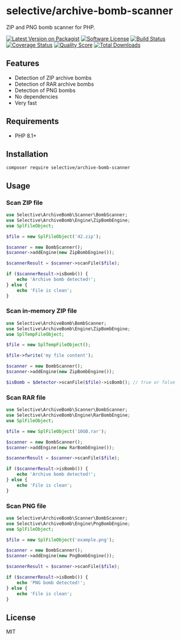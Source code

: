 # selective/archive-bomb-scanner

ZIP and PNG bomb scanner for PHP.

[![Latest Version on Packagist](https://img.shields.io/github/release/selective-php/archive-bomb-scanner.svg?style=flat-square)](https://packagist.org/packages/selective/archive-bomb-scanner)
[![Software License](https://img.shields.io/badge/license-MIT-brightgreen.svg?style=flat-square)](LICENSE.md)
[![Build Status](https://github.com/selective-php/archive-bomb-scanner/workflows/build/badge.svg)](https://github.com/selective-php/archive-bomb-scanner/actions)
[![Coverage Status](https://img.shields.io/scrutinizer/coverage/g/selective-php/archive-bomb-scanner.svg?style=flat-square)](https://scrutinizer-ci.com/g/selective-php/archive-bomb-scanner/code-structure)
[![Quality Score](https://img.shields.io/scrutinizer/quality/g/selective-php/archive-bomb-scanner.svg?style=flat-square)](https://scrutinizer-ci.com/g/selective-php/archive-bomb-scanner/?branch=master)
[![Total Downloads](https://img.shields.io/packagist/dt/selective/archive-bomb-scanner.svg?style=flat-square)](https://packagist.org/packages/selective/archive-bomb-scanner/stats)

## Features

* Detection of ZIP archive bombs
* Detection of RAR archive bombs
* Detection of PNG bombs
* No dependencies
* Very fast

## Requirements

* PHP 8.1+

## Installation

```
composer require selective/archive-bomb-scanner
```

## Usage

### Scan ZIP file

```php
use Selective\ArchiveBomb\Scanner\BombScanner;
use Selective\ArchiveBomb\Engine\ZipBombEngine;
use SplFileObject;

$file = new SplFileObject('42.zip');

$scanner = new BombScanner();
$scanner->addEngine(new ZipBombEngine());

$scannerResult = $scanner->scanFile($file);

if ($scannerResult->isBomb()) {
    echo 'Archive bomb detected!';
} else {
    echo 'File is clean';
}
```

### Scan in-memory ZIP file

```php
use Selective\ArchiveBomb\BombScanner;
use Selective\ArchiveBomb\Engine\ZipBombEngine;
use SplTempFileObject;

$file = new SplTempFileObject();

$file->fwrite('my file content');

$scanner = new BombScanner();
$scanner->addEngine(new ZipBombEngine());

$isBomb = $detector->scanFile($file)->isBomb(); // true or false
```

### Scan RAR file

```php
use Selective\ArchiveBomb\Scanner\BombScanner;
use Selective\ArchiveBomb\Engine\RarBombEngine;
use SplFileObject;

$file = new SplFileObject('10GB.rar');

$scanner = new BombScanner();
$scanner->addEngine(new RarBombEngine());

$scannerResult = $scanner->scanFile($file);

if ($scannerResult->isBomb()) {
    echo 'Archive bomb detected!';
} else {
    echo 'File is clean';
}
```

### Scan PNG file

```php
use Selective\ArchiveBomb\Scanner\BombScanner;
use Selective\ArchiveBomb\Engine\PngBombEngine;
use SplFileObject;

$file = new SplFileObject('example.png');

$scanner = new BombScanner();
$scanner->addEngine(new PngBombEngine());

$scannerResult = $scanner->scanFile($file);

if ($scannerResult->isBomb()) {
    echo 'PNG bomb detected!';
} else {
    echo 'File is clean';
}
```

## License

MIT
